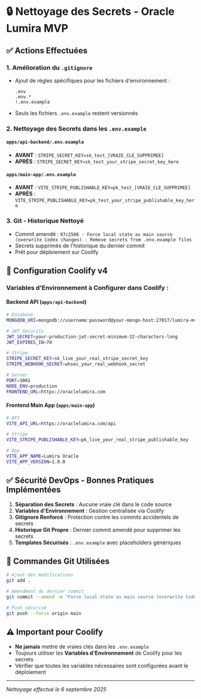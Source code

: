 # 🔒 Nettoyage des Secrets - Oracle Lumira MVP

## ✅ Actions Effectuées

### 1. Amélioration du `.gitignore`
- Ajout de règles spécifiques pour les fichiers d'environnement :
  ```
  .env
  .env.*
  !.env.example
  ```
- Seuls les fichiers `.env.example` restent versionnés

### 2. Nettoyage des Secrets dans les `.env.example`

#### `apps/api-backend/.env.example`
- **AVANT** : `STRIPE_SECRET_KEY=sk_test_[VRAIE_CLE_SUPPRIMEE]`
- **APRÈS** : `STRIPE_SECRET_KEY=sk_test_your_stripe_secret_key_here`

#### `apps/main-app/.env.example`
- **AVANT** : `VITE_STRIPE_PUBLISHABLE_KEY=pk_test_[VRAIE_CLE_SUPPRIMEE]`
- **APRÈS** : `VITE_STRIPE_PUBLISHABLE_KEY=pk_test_your_stripe_publishable_key_here`

### 3. Git - Historique Nettoyé
- Commit amendé : `97c2506 - Force local state as main source (overwrite Codex changes) - Remove secrets from .env.example files`
- Secrets supprimés de l'historique du dernier commit
- Prêt pour déploiement sur Coolify

## 🚀 Configuration Coolify v4

### Variables d'Environnement à Configurer dans Coolify :

#### Backend API (`apps/api-backend`)
```bash
# Database
MONGODB_URI=mongodb://username:password@your-mongo-host:27017/lumira-mvp

# JWT Security
JWT_SECRET=your-production-jwt-secret-minimum-32-characters-long
JWT_EXPIRES_IN=7d

# Stripe
STRIPE_SECRET_KEY=sk_live_your_real_stripe_secret_key
STRIPE_WEBHOOK_SECRET=whsec_your_real_webhook_secret

# Server
PORT=3001
NODE_ENV=production
FRONTEND_URL=https://oraclelumira.com
```

#### Frontend Main App (`apps/main-app`)
```bash
# API
VITE_API_URL=https://oraclelumira.com/api

# Stripe
VITE_STRIPE_PUBLISHABLE_KEY=pk_live_your_real_stripe_publishable_key

# App
VITE_APP_NAME=Lumira Oracle
VITE_APP_VERSION=1.0.0
```

## ✅ Sécurité DevOps - Bonnes Pratiques Implémentées

1. **Séparation des Secrets** : Aucune vraie clé dans le code source
2. **Variables d'Environnement** : Gestion centralisée via Coolify
3. **Gitignore Renforcé** : Protection contre les commits accidentels de secrets
4. **Historique Git Propre** : Dernier commit amendé pour supprimer les secrets
5. **Templates Sécurisés** : `.env.example` avec placeholders génériques

## 🔧 Commandes Git Utilisées
```bash
# Ajout des modifications
git add .

# Amendment du dernier commit
git commit --amend -m "Force local state as main source (overwrite Codex changes) - Remove secrets from .env.example files"

# Push sécurisé
git push --force origin main
```

## ⚠️ Important pour Coolify
- **Ne jamais** mettre de vraies clés dans les `.env.example`
- Toujours utiliser les **Variables d'Environnement** de Coolify pour les secrets
- Vérifier que toutes les variables nécessaires sont configurées avant le déploiement

---
*Nettoyage effectué le 6 septembre 2025*
